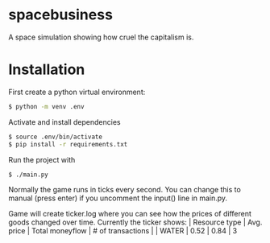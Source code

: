 # spacebusiness
A space simulation showing how cruel the capitalism is.

# Installation
First create a python virtual environment:
```bash
$ python -m venv .env
```

Activate and install dependencies
```bash
$ source .env/bin/activate
$ pip install -r requirements.txt

```
Run the project with
```bash
$ ./main.py
```

Normally the game runs in ticks every second. You can change this to manual (press enter) if you uncomment the input() line in main.py.

Game will create ticker.log where you can see how the prices of different goods changed over time.
Currently the ticker shows:
| Resource type | Avg. price | Total moneyflow | # of transactions |
| WATER | 0.52 | 0.84 | 3
